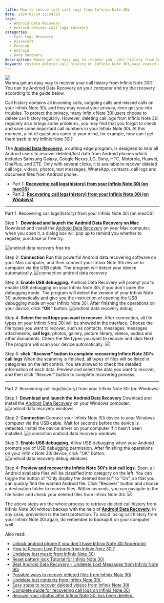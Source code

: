 ```yaml
---
title: How to rescue lost call logs from Infinix Note 30i
date: 2024-02-14 11:54:50
tags: 
  - Android Data Recovery
  - Android devices call logs recovery
categories: 
  - Call logs Recovery
  - Aiseesoft
  - FoneLab
  - Android
  - Data Recovery
description: Wanna get an easy way to recover your call history from Infinix Note 30i? You can try Android Data Recovery on your computer and try the recovery according to the guide below.
keyword: restore deleted call history on Infinix Note 30i,save erased call logs on Infinix Note 30i,unerase call numbers from Infinix Note 30i,Infinix Note 30i call logs retrieval,Regain missing call history on Infinix Note 30i,recover lost recent calls from Infinix Note 30i,how to recover call history in Infinix Note 30i,how to restore your files from Infinix Note 30i,get back deleted call history from Infinix Note 30i android,lost all call history in Infinix Note 30i again,restore call history when deleted in Infinix Note 30i,how to get the call history back on Infinix Note 30i
---
```


<img src="https://img0mobiles.techidaily.com/images/best-assets/devices/infinix/infinix-note-30i/3.jpg" class="atpl-imgstyle"  />

<div class="atpl-content atpl-for-fonelab-android recover-call-logs">

<div class="atpl-post-description-part-1">
Wanna get an easy way to recover your call history from Infinix Note 30i? You can try Android Data Recovery on your computer and try the recovery according to the guide below.
</div>



<div class="atpl-post-description-part-2">
<div class="tpl-content-sub-paragraph-normal">
  <p>
      Call history contains all incoming calls, outgoing calls and missed calls on your Infinix Note 30i, and they may reveal your privacy, even get you into troubles. To protect the privacy, many Infinix Note 30i users choose to delete call history regularly. However, deleting call logs from Infinix Note 30i regularly also brings some problems, you may find that you forgot to check and save some important call numbers in your Infinix Note 30i. At this moment, a lot of questions come to your mind, for example, how can I get them back to my Infinix Note 30i?
  </p>
</div>
</div>

<div class="atpl-post-description-part-3">
<div class="tpl-content-sub-paragraph-normal">
<p>
    The <a href="https://tools.techidaily.com/aiseesoft-android-data-recovery/" target="_blank" rel="noopener"><strong>Android Data Recovery</strong></a>, a cutting edge program, is designed to help all Android users to recover deleted/lost data from Android phones which includes Samsung Galaxy, Google Nexus, LG, Sony, HTC, Motorola, Huawei, OnePlus, and ZTE. Only with several clicks, it is available to recover deleted call logs, videos, photos, text messages, WhatsApp, contacts, call logs and document files from Android phone.
</p>
</div>
</div>

<ul>
  <li>Part 1: <strong><a href="#p1"> Recovering call logs(history) from your Infinix Note 30i  (on macOS)</a></strong></li>
  <li>Part 2: <strong><a href="#p2"> Recovering call logs(history) from your Infinix Note 30i  (on Windows)</a></strong></li>
</ul>


<!-- Part 1 -->
<a id="p1" name="p1" ></a><hr>

<div>
  <span class="atpl-step-part-style">Part 1. Recovering call logs(history) from your Infinix Note 30i (on macOS)</span>
</div>

<span class="atpl-stepstyle-a"><span>Step 1: </span></span> <strong>Download and launch the Android Data Recovery on Mac</strong>
Download and install the <a href="https://tools.techidaily.com/aiseesoft-android-data-recovery/" target="_blank" rel="noopener">Android Data Recovery</a> on your Mac computer, when you open it, a dialog box will pop up to remind you whether to register, purchase or free try.

<img src="https://tools.techidaily.com/images/apps/aiseesoft/android-data-recovery/mac-free-try.png" class="atpl-imgstyle" alt="android data recovery free try" />

<span class="atpl-stepstyle-a"><span>Step 2: </span></span> <strong>Connection</strong>
Run this powerful Android data recovering software on your Mac computer, and then connect your Infinix Note 30i device to computer via the USB cable. The program will detect your device automatically.
<img src="https://tools.techidaily.com/images/apps/aiseesoft/android-data-recovery/mac-connection-interface.jpg" class="atpl-imgstyle" alt="connection android data recovery" />

<span class="atpl-stepstyle-a"><span>Step 3: </span></span> <strong>Enable USB debugging.</strong>
Android Data Recovery will prompt you to enable USB debugging on your Infinix Note 30i, if you don't open the debugging mode. The program will detect the version of your Infinix Note 30i automatically and give you the instruction of opening the USB debugging mode on your Infinix Note 30i. After finishing the operations on your device, click <strong>"OK"</strong> button.
<img src="https://tools.techidaily.com/images/apps/aiseesoft/android-data-recovery/mac-android-usb-debug.jpg"  class="atpl-imgstyle" alt="android data recovery debug" />

<span class="atpl-stepstyle-a"><span>Step 4: </span></span> <strong>Select the call logs you want to recover.</strong>
After connection, all file types on your Infinix Note 30i will be showed in the interface. Choose the file types you want to recover, such as contacts, messages, messages attachments, <b>call logs</b>, photos, gallery, picture library, videos, audios and other documents. Check the file types you want to recover and click Next. The program will scan your device automatically.
<img src="https://tools.techidaily.com/images/apps/aiseesoft/android-data-recovery/mac-choose-type-call-logs.jpg" class="atpl-imgstyle"  />

<span class="atpl-stepstyle-a"><span>Step 5: </span></span> <strong>click "Recover" button to  complete recovering Infinix Note 30i's call logs</strong>
When the scanning is finished, all types of files will be listed in categories on the left control. You are allowed to check the detailed information of each data. Preview and select the data you want to recover, and then click "Recover" button to complete recovering process.


<a id="p2" name="p2"></a><hr>

<!-- Part 2 -->
<div>
  <span class="atpl-step-part-style">Part 2. Recovering call logs(history) from your Infinix Note 30i (on Windows)</span>
</div>

<span class="atpl-stepstyle-a"><span>Step 1: </span></span> <strong>Download and launch the Android Data Recovery</strong>
Download and install the <a href="https://tools.techidaily.com/aiseesoft-android-data-recovery/" target="_blank" rel="noopener">Android Data Recovery</a> on your Windows computer.
<img src="https://tools.techidaily.com/images/apps/aiseesoft/android-data-recovery/win-start-interface.png"  class="atpl-imgstyle" alt="android data recovery windows" />

<span class="atpl-stepstyle-a"><span>Step 2: </span></span> <strong>Connection</strong>
Connect your Infinix Note 30i device to your Windows computer via the USB cable. Wait for seconds before the device is detected. Install the device driver on your computer if it hasn't been installed.
<img src="https://tools.techidaily.com/images/apps/aiseesoft/android-data-recovery/win-connection-interface.png" class="atpl-imgstyle" alt="connection android data recovery windows" />

<span class="atpl-stepstyle-a"><span>Step 3: </span></span> <strong>Enable USB debugging.</strong>
Allow USB debugging when your Android prompts you of USB debugging permission. After finishing the operations on your Infinix Note 30i device, click "OK" button.
<img src="https://tools.techidaily.com/images/apps/aiseesoft/android-data-recovery/win-android-usb-debug.png" class="atpl-imgstyle" alt="android data recovery debug windows" />

<span class="atpl-stepstyle-a"><span>Step 4: </span></span> <strong>Preview and recover the Infinix Note 30i's lost call logs.</strong>
Soon, all Android available files will be classified into category on the left. You can toggle the button of "Only display the deleted item(s)" to "On", so that you can quickly find the wanted Android file. Click "Recover" button and choose a destination folder to recover files. Within seconds, you can navigate to the file folder and check your deleted files from Infinix Note 30i.
<img src="https://tools.techidaily.com/images/apps/aiseesoft/android-data-recovery/win-recover-call-logs.png" class="atpl-imgstyle"  />

<div class="atpl-post-description-part-4">
<div class="tpl-content-sub-paragraph-normal">
    <p>
        The above steps are the whole process to retrieve deleted call history from Infinix Note 30i without backup with the help of <a href="https://tools.techidaily.com/aiseesoft-android-data-recovery/" target="_blank" rel="noopener"><strong>Android Data Recovery</strong></a>. In any case, prevention is the best protection. To avoid losing call history from your Infinix Note 30i again, do remember to backup it on your computer well.
    </p>
</div>
</div>

<ins class="adsbygoogle"
     style="display:block"
     data-ad-client="ca-pub-7571918770474297"
     data-ad-slot="8358498916"
     data-ad-format="auto"
     data-full-width-responsive="true"></ins>

<span class="atpl-alsoreadstyle">Also read:</span>
<div><ul>
<li><a href="/unlock-android-phone-if-you-don-t-have-infinix-note-30i-fingerprint-by-drfone-android-unlock-android-unlock/" target="_blank" rel="noopener"><u>Unlock android phone if you don't have Infinix Note 30i fingerprint</u></a></li>
<li><a href="/how-to-rescue-lost-pictures-from-infinix-note-30i-by-fonelab-android-recover-pictures/" target="_blank" rel="noopener"><u>How to Rescue Lost Pictures from Infinix Note 30i?</u></a></li>
<li><a href="/undelete-lost-music-from-infinix-note-30i-by-fonelab-android-recover-music/" target="_blank" rel="noopener"><u>Undelete lost music from Infinix Note 30i</u></a></li>
<li><a href="/reset-pattern-lock-tutorial-for-infinix-note-30i-by-drfone-android-unlock-android-unlock/" target="_blank" rel="noopener"><u>Reset pattern lock Tutorial for Infinix Note 30i</u></a></li>
<li><a href="/best-android-data-recovery-undelete-lost-messages-from-infinix-note-30i-by-fonelab-android-recover-messages/" target="_blank" rel="noopener"><u>Best Android Data Recovery - Undelete Lost Messages from Infinix Note 30i</u></a></li>
<li><a href="/possible-ways-to-recover-deleted-files-from-infinix-note-30i-by-fonelab-android-recover-data/" target="_blank" rel="noopener"><u>Possible ways to recover deleted files from Infinix Note 30i</u></a></li>
<li><a href="/undelete-lost-contacts-from-infinix-note-30i-by-fonelab-android-recover-contacts/" target="_blank" rel="noopener"><u>Undelete lost contacts from Infinix Note 30i.</u></a></li>
<li><a href="/easy-steps-to-recover-deleted-videos-from-infinix-note-30i-by-fonelab-android-recover-video/" target="_blank" rel="noopener"><u>Easy steps to recover deleted videos from Infinix Note 30i</u></a></li>
<li><a href="/complete-guide-for-recovering-call-logs-on-infinix-note-30i-by-fonelab-android-recover-call-logs/" target="_blank" rel="noopener"><u>Complete guide for recovering call logs on Infinix Note 30i</u></a></li>
<li><a href="/recover-your-photos-after-infinix-note-30i-has-been-deleted-by-fonelab-android-recover-photos/" target="_blank" rel="noopener"><u>Recover your photos after Infinix Note 30i has been deleted.</u></a></li>
</ul></div>

</div>
